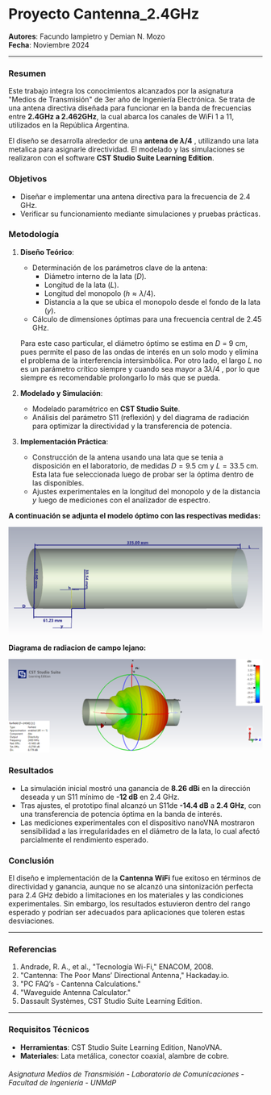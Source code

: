 # Proyecto Cantenna_2.4GHz
**Autores**: Facundo Iampietro y Demian N. Mozo  
**Fecha**: Noviembre 2024

------

### Resumen

Este trabajo integra los conocimientos alcanzados por la asignatura "Medios de Transmisión" de 3er año de Ingeniería Electrónica. Se trata de una antena directiva diseñada para funcionar en la banda de frecuencias entre **2.4GHz a 2.462GHz**, la cual abarca los canales de WiFi 1 a 11, utilizados en la República Argentina. 

El diseño se desarrolla alrededor de una **antena de $λ/4$** , utilizando una lata metalica para asignarle directividad. El modelado y las simulaciones se realizaron con el software **CST Studio Suite Learning Edition**.

### Objetivos

- Diseñar e implementar una antena directiva para la frecuencia de 2.4 GHz.
- Verificar su funcionamiento mediante simulaciones y pruebas prácticas.

### Metodología

1. **Diseño Teórico**:

   - Determinación de los parámetros clave de la antena: 
     - Diámetro interno de la lata ($D$).
     - Longitud de la lata ($L$).
     - Longitud del monopolo ($h ≈ λ/4$).
     - Distancia a la que se ubica el monopolo desde el fondo de la lata ($y$).
   - Cálculo de dimensiones óptimas para una frecuencia central de 2.45 GHz.

   Para este caso particular, el diámetro óptimo se estima en $D$ = 9 cm, pues permite el paso de las ondas de interés en un solo modo y elimina el problema de la interferencia intersimbólica. Por otro lado, el largo $L$ no es un parámetro crítico siempre y cuando sea mayor a $3λ/4$ , por lo que siempre es recomendable prolongarlo lo más que se pueda.

2. **Modelado y Simulación**:

   - Modelado paramétrico en **CST Studio Suite**.
   - Análisis del parámetro S11 (reflexión) y del diagrama de radiación para optimizar la directividad y la transferencia de potencia.

3. **Implementación Práctica**:

   - Construcción de la antena usando una lata que se tenia a disposición en el laboratorio, de medidas $D = 9.5$ cm y $L = 33.5$ cm. Esta lata fue seleccionada luego de probar ser la óptima dentro de las disponibles. 
   - Ajustes experimentales en la longitud del monopolo y de la distancia $y$ luego de mediciones con el analizador de espectro.

**A continuación se adjunta el modelo óptimo con las respectivas medidas:**  

![3D_con_medidas](/3D_con_medidas.png)

**Diagrama de radiacion de campo lejano:**

![farfield](/farfield.png)

### Resultados

- La simulación inicial mostró una ganancia de **8.26 dBi** en la dirección deseada y un S11 mínimo de **-12 dB** en 2.4 GHz.
- Tras ajustes, el prototipo final alcanzó un S11de **-14.4 dB** a **2.4 GHz**, con una transferencia de potencia óptima en la banda de interés.
- Las mediciones experimentales con el dispositivo nanoVNA mostraron sensibilidad a las irregularidades en el diámetro de la lata, lo cual afectó parcialmente el rendimiento esperado.

### Conclusión

El diseño e implementación de la **Cantenna WiFi** fue exitoso en términos de directividad y ganancia, aunque no se alcanzó una sintonización perfecta para 2.4 GHz debido a limitaciones en los materiales y las condiciones experimentales. Sin embargo, los resultados estuvieron dentro del rango esperado y podrían ser adecuados para aplicaciones que toleren estas desviaciones. 

------

### Referencias

1. Andrade, R. A., et al., "Tecnología Wi-Fi," ENACOM, 2008.
2. "Cantenna: The Poor Mans’ Directional Antenna," Hackaday.io.
3. "PC FAQ’s - Cantenna Calculations."
4. "Waveguide Antenna Calculator."
5. Dassault Systèmes, CST Studio Suite Learning Edition.

------

### Requisitos Técnicos

- **Herramientas**: CST Studio Suite Learning Edition, NanoVNA.
- **Materiales**: Lata metálica, conector coaxial, alambre de cobre.



###### Asignatura Medios de Transmisión - Laboratorio de Comunicaciones - Facultad de Ingeniería - UNMdP

